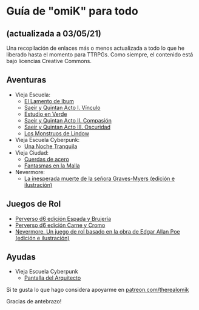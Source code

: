 # Guía de "omiK" para todo 
## (actualizada a 03/05/21)

Una recopilación de enlaces más o menos actualizada a todo lo que he liberado hasta el momento para TTRPGs. Como siempre, el contenido está bajo licencias Creative Commons.

## Aventuras

- Vieja Escuela: 
	- [El Lamento de Ibum](https://perversod20.cc/2020/02/el-lamento-de-ibum/)
	- [Saeir y Quintan Acto I. Vínculo](https://perversod20.cc/2020/02/pd20-002-saeir-y-quintan-acto-i/)
	- [Estudio en Verde](https://perversod20.cc/2020/03/pd20-003-estudio-en-verde/)
	- [Saeir y Quintan Acto II. Compasión](https://perversod20.cc/2020/03/pd20-004-saeir-y-quintan-acto-ii)
	- [Saeir y Quintan Acto III. Oscuridad](https://perversod20.cc/2020/04/pd20-006-saeir-y-quintan-acto-iii/)
	- [Los Monstruos de Lindow](https://perversod20.cc/2020/05/pd20-007-los-monstruos-de-lindow/)
- Vieja Escuela Cyberpunk:
	- [Una Noche Tranquila](https://perversod20.cc/2020/03/pd20-005-una-noche-tranquila/)
- Vieja Ciudad:
	- [Cuerdas de acero](https://perversod20.cc/2020/07/pd20-008-cuerdas-de-acero/)
	- [Fantasmas en la Malla](https://perversod20.cc/2021/03/pd20-009-fantasmas-en-la-malla/)
- Nevermore:
	- [La inesperada muerte de la señora Graves-Myers (edición e ilustración)](https://perversod20.cc/2021/03/nvrmr-001-la-inesperada-muerte-de-la-senora-graves-myers/)

## Juegos de Rol

- [Perverso d6 edición Espada y Brujería](https://www.patreon.com/posts/perverso-d6-v0-38223215)
- [Perverso d6 edición Carne y Cromo](https://www.patreon.com/posts/perversod6-carne-38604302)
- [Nevermore. Un juego de rol basado en la obra de Edgar Allan Poe (edición e ilustración)](https://www.patreon.com/posts/perversod6-carne-38604302)

## Ayudas

- Vieja Escuela Cyberpunk
	- [Pantalla del Arquitecto](https://www.patreon.com/posts/freerpgday-del-39487121)

Si te gusta lo que hago considera apoyarme en [patreon.com/therealomik](https://patreon.com/therealomik)

Gracias de antebrazo!
